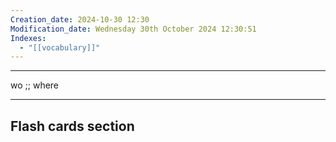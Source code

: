 ```yaml
---
Creation_date: 2024-10-30 12:30
Modification_date: Wednesday 30th October 2024 12:30:51
Indexes:
  - "[[vocabulary]]"
---
```


----

wo ;; where



















---
## Flash cards section
